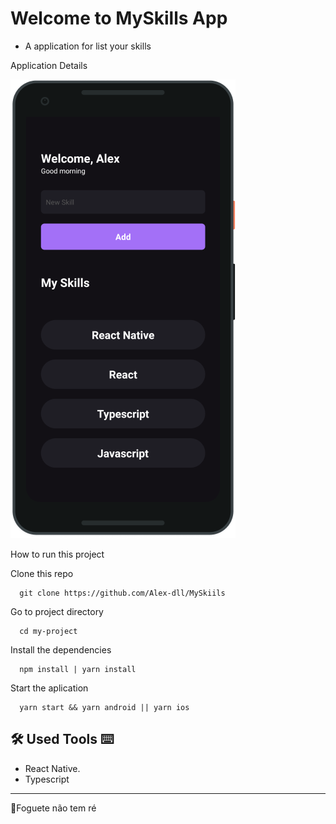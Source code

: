 
# Welcome to MySkills App

-   A application for list your skills

Application Details


![Behaviors](https://github.com/Alex-dll/MySkiils/blob/master/public/Google%20Pixel%202%20XL.png?raw=true)

How to run this project

Clone this repo

      git clone https://github.com/Alex-dll/MySkiils

Go to project directory

      cd my-project

Install the dependencies

      npm install | yarn install

Start the aplication

      yarn start && yarn android || yarn ios

## 🛠  Used Tools  ⌨

-   React Native.
-   Typescript

----------

🚀Foguete não tem ré
